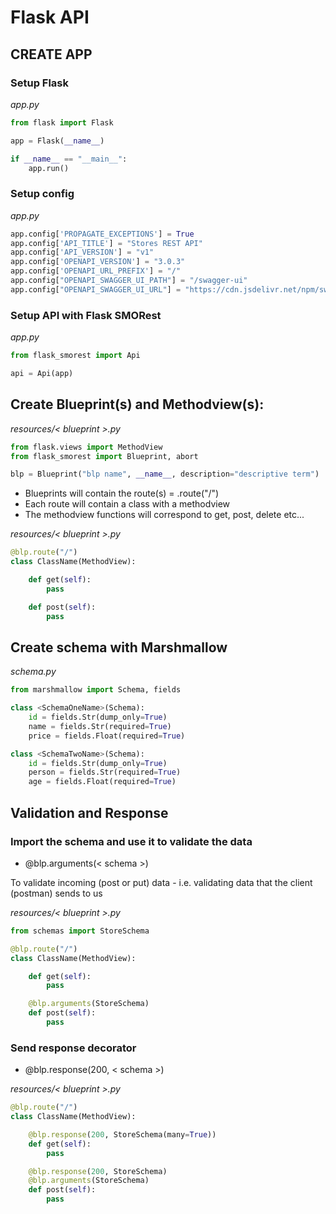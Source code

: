 # Flask API

## CREATE APP
### Setup Flask
*app.py*

```py {id="python-print" class="blue large" data-filename="app.py"}
from flask import Flask

app = Flask(__name__)

if __name__ == "__main__":
    app.run()

```

### Setup config
*app.py*

```py {id="python-print" class="blue large" data-filename="app.py"}
app.config['PROPAGATE_EXCEPTIONS'] = True
app.config['API_TITLE'] = "Stores REST API"
app.config['API_VERSION'] = "v1"
app.config['OPENAPI_VERSION'] = "3.0.3"
app.config['OPENAPI_URL_PREFIX'] = "/"
app.config["OPENAPI_SWAGGER_UI_PATH"] = "/swagger-ui"
app.config["OPENAPI_SWAGGER_UI_URL"] = "https://cdn.jsdelivr.net/npm/swagger-ui-dist/"
```

### Setup API with Flask SMORest

*app.py*
```py
from flask_smorest import Api

api = Api(app)
```

## Create Blueprint(s) and Methodview(s):

*resources/< blueprint >.py*

```py
from flask.views import MethodView
from flask_smorest import Blueprint, abort

blp = Blueprint("blp name", __name__, description="descriptive term")
```

- Blueprints will contain the route(s) = <blp>.route("/")
- Each route will contain a class with a methodview
- The methodview functions will correspond to get, post, delete etc...

*resources/< blueprint >.py*

```py
@blp.route("/")
class ClassName(MethodView):

    def get(self):
        pass

    def post(self):
        pass
```

## Create schema with Marshmallow

*schema.py*

```py
from marshmallow import Schema, fields

class <SchemaOneName>(Schema):
    id = fields.Str(dump_only=True)
    name = fields.Str(required=True)
    price = fields.Float(required=True)

class <SchemaTwoName>(Schema):
    id = fields.Str(dump_only=True)
    person = fields.Str(required=True)
    age = fields.Float(required=True)
```

## Validation and Response
### Import the schema and use it to validate the data 

- @blp.arguments(< schema >)

To validate incoming (post or put) data - i.e. validating data that the client (postman) sends to us

*resources/< blueprint >.py*

```py
from schemas import StoreSchema

@blp.route("/")
class ClassName(MethodView):

    def get(self):
        pass

    @blp.arguments(StoreSchema)
    def post(self):
        pass
```

### Send response decorator 

- @blp.response(200, < schema >)

*resources/< blueprint >.py*

```py
@blp.route("/")
class ClassName(MethodView):

    @blp.response(200, StoreSchema(many=True))
    def get(self):
        pass

    @blp.response(200, StoreSchema)
    @blp.arguments(StoreSchema)
    def post(self):
        pass
```